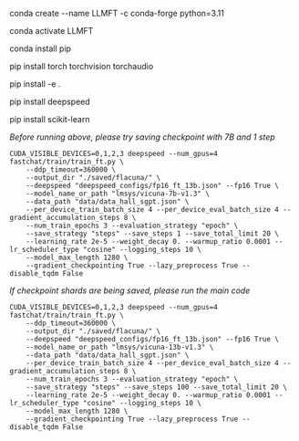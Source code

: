 conda create --name LLMFT -c conda-forge python=3.11

conda activate LLMFT

conda install pip

pip install torch torchvision torchaudio

pip install -e .

pip install deepspeed

pip install scikit-learn

_Before running above, please try saving checkpoint with 7B and 1 step_
```
CUDA_VISIBLE_DEVICES=0,1,2,3 deepspeed --num_gpus=4 fastchat/train/train_ft.py \
    --ddp_timeout=360000 \
    --output_dir "./saved/flacuna/" \
    --deepspeed "deepspeed_configs/fp16_ft_13b.json" --fp16 True \
    --model_name_or_path "lmsys/vicuna-7b-v1.3" \
    --data_path "data/data_hall_sgpt.json" \
    --per_device_train_batch_size 4 --per_device_eval_batch_size 4 --gradient_accumulation_steps 8 \
    --num_train_epochs 3 --evaluation_strategy "epoch" \
    --save_strategy "steps" --save_steps 1 --save_total_limit 20 \
    --learning_rate 2e-5 --weight_decay 0. --warmup_ratio 0.0001 --lr_scheduler_type "cosine" --logging_steps 10 \
    --model_max_length 1280 \
    --gradient_checkpointing True --lazy_preprocess True --disable_tqdm False
```

_If checkpoint shards are being saved, please run the main code_
```
CUDA_VISIBLE_DEVICES=0,1,2,3 deepspeed --num_gpus=4 fastchat/train/train_ft.py \
    --ddp_timeout=360000 \
    --output_dir "./saved/flacuna/" \
    --deepspeed "deepspeed_configs/fp16_ft_13b.json" --fp16 True \
    --model_name_or_path "lmsys/vicuna-13b-v1.3" \
    --data_path "data/data_hall_sgpt.json" \
    --per_device_train_batch_size 4 --per_device_eval_batch_size 4 --gradient_accumulation_steps 8 \
    --num_train_epochs 3 --evaluation_strategy "epoch" \
    --save_strategy "steps" --save_steps 100 --save_total_limit 20 \
    --learning_rate 2e-5 --weight_decay 0. --warmup_ratio 0.0001 --lr_scheduler_type "cosine" --logging_steps 10 \
    --model_max_length 1280 \
    --gradient_checkpointing True --lazy_preprocess True --disable_tqdm False
```
